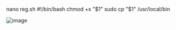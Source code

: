 nano reg.sh
#!/bin/bash
chmod +x "$1"
sudo cp "$1" /usr/local/bin

![image](https://github.com/user-attachments/assets/b53d129d-b839-4436-a34f-b961377c064f)

